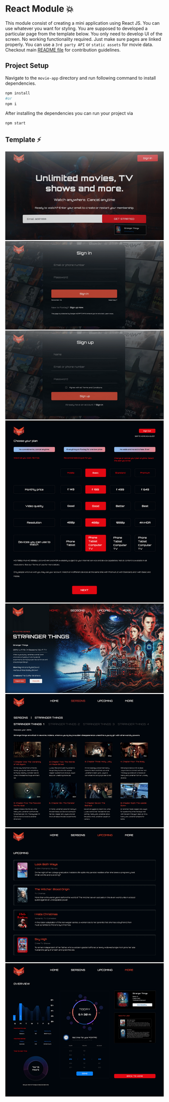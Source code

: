 # React Module 💥

This module consist of creating a mini application using React JS. You can use whatever you want for styling. You are supposed to developed a particular page from the template below. You only need to develop UI of the screen. No working functionality required. Just make sure pages are linked properly. You can use a `3rd party API` or `static assets` for movie data. Checkout main [README file](https://github.com/meerhamzadev/Hacktoberfest/blob/main/README.md) for contribution guidelines.

## Project Setup
Navigate to the `movie-app` directory and run following command to install dependencies.

```sh
npm install
#or
npm i
```
After installing the dependencies you can run your project via

```sh
npm start
```

## Template ⚡


![screen 1](./assets/screen1.png)
![screen 2](./assets/screen2.png)
![screen 3](./assets/screen3.png)
![screen 4](./assets/screen4.png)
![screen 5](./assets/screen5.png)
![screen 6](./assets/screen6.png)
![screen 7](./assets/screen7.png)
![screen 8](./assets/screen8.png)
